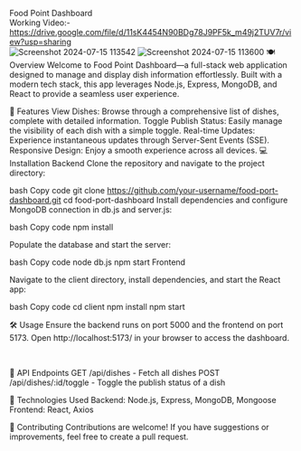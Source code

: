 Food Point Dashboard<br>
Working Video:- https://drive.google.com/file/d/11sK4454N90BDg78J9PF5k_m49j2TUV7r/view?usp=sharing
<br>
![Screenshot 2024-07-15 113542](https://github.com/user-attachments/assets/c6787170-9b23-478f-b202-9c63ae5005b7)
![Screenshot 2024-07-15 113600](https://github.com/user-attachments/assets/0f7a7b0a-aa2e-4734-a6a7-1099de996bc6)
🍽️ Overview
Welcome to Food Point Dashboard—a full-stack web application designed to manage and display dish information effortlessly. Built with a modern tech stack, this app leverages Node.js, Express, MongoDB, and React to provide a seamless user experience.

🚀 Features
View Dishes: Browse through a comprehensive list of dishes, complete with detailed information.
Toggle Publish Status: Easily manage the visibility of each dish with a simple toggle.
Real-time Updates: Experience instantaneous updates through Server-Sent Events (SSE).
Responsive Design: Enjoy a smooth experience across all devices.
💻 Installation
Backend
Clone the repository and navigate to the project directory:

bash
Copy code
git clone https://github.com/your-username/food-port-dashboard.git
cd food-port-dashboard
Install dependencies and configure MongoDB connection in db.js and server.js:

bash
Copy code
npm install
<br>

Populate the database and start the server:

bash
Copy code
node db.js
npm start
Frontend
<br>

Navigate to the client directory, install dependencies, and start the React app:

bash
Copy code
cd client
npm install
npm start
<br>

🛠️ Usage
Ensure the backend runs on port 5000 and the frontend on port 5173.
Open http://localhost:5173/ in your browser to access the dashboard.

<br>

📡 API Endpoints
GET /api/dishes - Fetch all dishes
POST /api/dishes/:id/toggle - Toggle the publish status of a dish
<br>

🧰 Technologies Used
Backend: Node.js, Express, MongoDB, Mongoose
Frontend: React, Axios
<br>

🎉 Contributing
Contributions are welcome! If you have suggestions or improvements, feel free to create a pull request.
